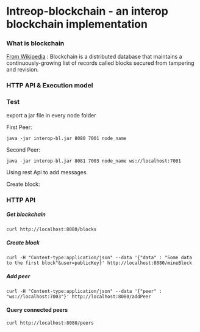 # Intreop-blockchain - an interop blockchain implementation

### What is blockchain
[From Wikipedia](https://en.wikipedia.org/wiki/Blockchain_(database)) : Blockchain is a distributed database that maintains a continuously-growing list of records called blocks secured from tampering and revision.



### HTTP API & Execution model
### Test

export a jar file in every node folder

First Peer:
```
java -jar interop-bl.jar 8080 7001 node_name
```
Second Peer:
```
java -jar interop-bl.jar 8081 7003 node_name ws://localhost:7001
```
Using rest Api to add messages.

Create block:

### HTTP API
##### Get blockchain
```
curl http://localhost:8080/blocks
```
##### Create block
```
curl -H "Content-type:application/json" --data '{"data" : "Some data to the first block"&user=publicKey}' http://localhost:8080/mineBlock
``` 
##### Add peer
```
curl -H "Content-type:application/json" --data '{"peer" : "ws://localhost:7003"}' http://localhost:8080/addPeer
```
#### Query connected peers
```
curl http://localhost:8080/peers
```


